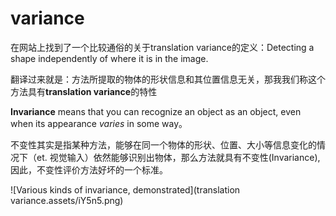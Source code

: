 #  variance

在网站上找到了一个比较通俗的关于translation variance的定义：Detecting a shape independently of where it is in the image.

翻译过来就是：方法所提取的物体的形状信息和其位置信息无关，那我我们称这个方法具有**translation variance**的特性

**Invariance** means that you can recognize an object as an object, even when its appearance *varies* in some way。

不变性其实是指某种方法，能够在同一个物体的形状、位置、大小等信息变化的情况下（et. 视觉输入）依然能够识别出物体，那么方法就具有不变性(Invariance), 因此，不变性评价方法好坏的一个标准。

![Various kinds of invariance, demonstrated](translation variance.assets/iY5n5.png)